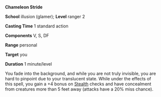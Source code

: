  **Chameleon Stride**

**School** illusion (glamer); **Level** ranger 2

**Casting Time** 1 standard action

**Components** V, S, DF

**Range** personal

**Target** you

**Duration** 1 minute/level

You fade into the background, and while you are not truly invisible, you are hard to pinpoint due to your translucent state. While under the effects of this spell, you gain a +4 bonus on [Stealth](../../skills/stealth.md#_stealth) checks and have concealment from creatures more than 5 feet away (attacks have a 20% miss chance).

